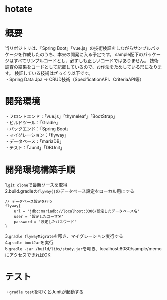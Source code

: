 # hotate

# 概要
当リポジトリは、「Spring Boot」「vue.js」の技術検証をしながらサンプルパッケージを作成したのうち、本来の開発に入る予定です。
sample配下のパッケージはすべてサンプルコードとし、必ずしも正しいコードではありません。
技術調査の結果をコードとして記載しているので、お作法をためしている形になります。
検証している技術はざっくり以下です。  
・Spring Data Jpa → CRUD技術（SpecificationAPI、CriteriaAPI等）  

# 開発環境 
・フロントエンド：「vue.js」「thymeleaf」「BootStrap」  
・ビルドツール：「Gradle」  
・バックエンド：「Spring Boot」  
・マイグレーション：「flyway」  
・データベース：「mariaDB」  
・テスト：「Junit」「DBUnit」  

# 開発環境構築手順
1.```git clone```で最新ソースを取得  
2.build.gradleの```flyway{}```のデータベース設定をローカル用にする
```gradle:gradle.build
// データベース設定を行う
flyway{
    url = 'jdbc:mariadb://localhost:3306/設定したデータベース名'
    user = '設定したユーザ名'
    password = '設定したパスワード'
}
```
3.```gradle flywayMigrate```を叩き、マイグレーション実行する  
4.```gradle bootJar```を実行  
5.```gradle -jar /build/libs/study.jar```を叩き、localhost:8080/sample/memoにアクセスできればOK  

# テスト  
・```gradle test```を叩くとJunitが起動する
